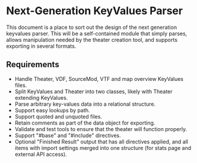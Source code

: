 # Next-Generation KeyValues Parser

This document is a place to sort out the design of the next generation keyvalues parser. This will be a self-contained module that simply parses, allows manipulation needed by the theater creation tool, and supports exporting in several formats.

## Requirements
* Handle Theater, VDF, SourceMod, VTF and map overview KeyValues files.
* Split KeyValues and Theater into two classes, likely with Theater extending KeyValues. 
* Parse arbitrary key-values data into a relational structure.
* Support easy lookups by path.
* Support quoted and unquoted files.
* Retain comments as part of the data object for exporting.
* Validate and test tools to ensure that the theater will function properly.
* Support "#base" and "#include" directives.
* Optional "Finished Result" output that has all directives applied, and all items with import settings merged into one structure (for stats page and external API access).
